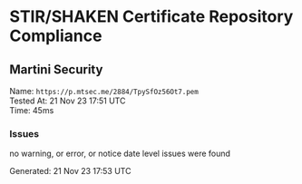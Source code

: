 # STIR/SHAKEN Certificate Repository Compliance

## Martini Security

Name: `https://p.mtsec.me/2884/TpySfOz56Ot7.pem`\
Tested At: 21 Nov 23 17:51 UTC\
Time: 45ms

### Issues

no warning, or error, or notice date level issues were found

Generated: 21 Nov 23 17:53 UTC
